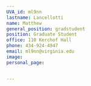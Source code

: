 ```yaml
---
UVA_id: ml9nn
lastname: Lancellotti
name: Matthew
general_position: gradstudent
position: Graduate Student
office: 110 Kerchof Hall
phone: 434-924-4947
email: ml9nn@virginia.edu
image:
personal_page:


---
```

